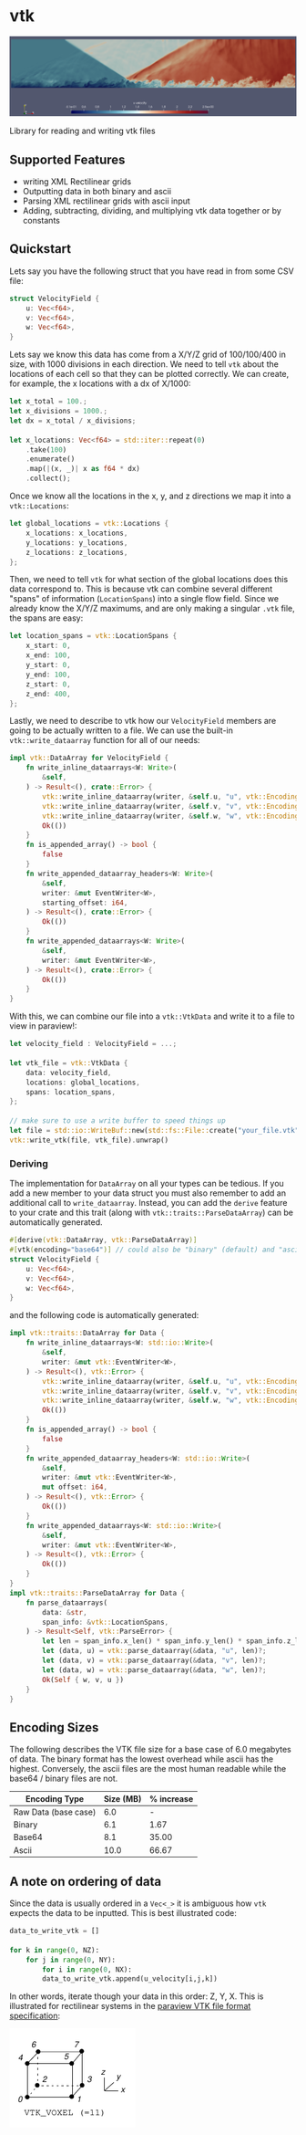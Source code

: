 # vtk

![](./static/header.png)

 Library for reading and writing vtk files

## Supported Features

* writing XML Rectilinear grids
* Outputting data in both binary and ascii
* Parsing XML rectilinear grids with ascii input
* Adding, subtracting, dividing, and multiplying vtk data together or by constants

## Quickstart

Lets say you have the following struct that you have read in from some CSV file:

```rust
struct VelocityField {
    u: Vec<f64>,
    v: Vec<f64>,
    w: Vec<f64>,
}
```

Lets say we know this data has come from a X/Y/Z grid of 100/100/400 in size, with 1000 divisions 
in each direction. We need to tell `vtk` about the locations of each cell so that they can be 
plotted correctly. We can create, for example, the x locations with a dx of X/1000:

```rust
let x_total = 100.;
let x_divisions = 1000.;
let dx = x_total / x_divisions;

let x_locations: Vec<f64> = std::iter::repeat(0)
    .take(100)
    .enumerate()
    .map(|(x, _)| x as f64 * dx)
    .collect();
```

Once we know all the locations in the x, y, and z directions we map it into a `vtk::Locations`:

```rust
let global_locations = vtk::Locations {
    x_locations: x_locations,
    y_locations: y_locations,
    z_locations: z_locations,
};
```

Then, we need to tell `vtk` for what section of the global locations does this data correspond to. This
is because vtk can combine several different "spans" of information (`LocationSpans`) into a single
flow field. Since we already know the X/Y/Z maximums, and are only making a singular `.vtk` file,
the spans are easy:

```rust
let location_spans = vtk::LocationSpans {
    x_start: 0,
    x_end: 100,
    y_start: 0,
    y_end: 100,
    z_start: 0,
    z_end: 400,
};
```

Lastly, we need to describe to vtk how our `VelocityField` members are going to be actually
written to a file. We can use the built-in `vtk::write_dataarray` function for all of our needs:

```rust
impl vtk::DataArray for VelocityField {
    fn write_inline_dataarrays<W: Write>(
        &self,
    ) -> Result<(), crate::Error> {
        vtk::write_inline_dataarray(writer, &self.u, "u", vtk::Encoding::Base64)?;
        vtk::write_inline_dataarray(writer, &self.v, "v", vtk::Encoding::Base64)?;
        vtk::write_inline_dataarray(writer, &self.w, "w", vtk::Encoding::Base64)?;
        Ok(())
    }
    fn is_appended_array() -> bool {
        false
    }
    fn write_appended_dataarray_headers<W: Write>(
        &self,
        writer: &mut EventWriter<W>,
        starting_offset: i64,
    ) -> Result<(), crate::Error> {
    	Ok(())
    }
    fn write_appended_dataarrays<W: Write>(
        &self,
        writer: &mut EventWriter<W>,
    ) -> Result<(), crate::Error> {
    	Ok(())
    }
}
```

With this, we can combine our file into a `vtk::VtkData` and write it to a file to view in paraview!:

```rust
let velocity_field : VelocityField = ...;

let vtk_file = vtk::VtkData {
    data: velocity_field,
    locations: global_locations,
    spans: location_spans,
};

// make sure to use a write buffer to speed things up
let file = std::io::WriteBuf::new(std::fs::File::create("your_file.vtk").unwrap());
vtk::write_vtk(file, vtk_file).unwrap()
```

### Deriving
The implementation for `DataArray` on all your types can be tedious. If you add a new member to your data struct
you must also remember to add an additional call to `write_dataarray`.  Instead, you can add the `derive` feature
to your crate and this trait (along with `vtk::traits::ParseDataArray`) can be automatically generated. 

```rust
#[derive(vtk::DataArray, vtk::ParseDataArray)]
#[vtk(encoding="base64")] // could also be "binary" (default) and "ascii"
struct VelocityField {
    u: Vec<f64>,
    v: Vec<f64>,
    w: Vec<f64>,
}
```

and the following code is automatically generated:

```rust
impl vtk::traits::DataArray for Data {
    fn write_inline_dataarrays<W: std::io::Write>(
        &self,
        writer: &mut vtk::EventWriter<W>,
    ) -> Result<(), vtk::Error> {
        vtk::write_inline_dataarray(writer, &self.u, "u", vtk::Encoding::Base64)?;
        vtk::write_inline_dataarray(writer, &self.v, "v", vtk::Encoding::Base64)?;
        vtk::write_inline_dataarray(writer, &self.w, "w", vtk::Encoding::Base64)?;
        Ok(())
    }
    fn is_appended_array() -> bool {
        false
    }
    fn write_appended_dataarray_headers<W: std::io::Write>(
        &self,
        writer: &mut vtk::EventWriter<W>,
        mut offset: i64,
    ) -> Result<(), vtk::Error> {
        Ok(())
    }
    fn write_appended_dataarrays<W: std::io::Write>(
        &self,
        writer: &mut vtk::EventWriter<W>,
    ) -> Result<(), vtk::Error> {
        Ok(())
    }
}
impl vtk::traits::ParseDataArray for Data {
    fn parse_dataarrays(
        data: &str,
        span_info: &vtk::LocationSpans,
    ) -> Result<Self, vtk::ParseError> {
        let len = span_info.x_len() * span_info.y_len() * span_info.z_len();
        let (data, u) = vtk::parse_dataarray(&data, "u", len)?;
        let (data, v) = vtk::parse_dataarray(&data, "v", len)?;
        let (data, w) = vtk::parse_dataarray(&data, "w", len)?;
        Ok(Self { w, v, u })
    }
}

```

## Encoding Sizes

The following describes the VTK file size for a base case of 6.0 megabytes of data. The binary
format has the lowest overhead while ascii has the highest. Conversely, the ascii files
are the most human readable while the base64 / binary files are not.

| Encoding Type        | Size (MB) | % increase |
|----------------------|-----------|------------|
| Raw Data (base case) | 6.0       | -          |
| Binary               | 6.1       | 1.67       |
| Base64               | 8.1       | 35.00      |
| Ascii                | 10.0      | 66.67      |

## A note on ordering of data

Since the data is usually ordered in a `Vec<_>` it is ambiguous how `vtk` expects the data to be inputted. This is 
best illustrated code:

```python
data_to_write_vtk = []

for k in range(0, NZ):
    for j in range(0, NY):
        for i in range(0, NX):
	    data_to_write_vtk.append(u_velocity[i,j,k])
```

In other words, iterate though your data in this order: Z, Y, X. This is illustrated for rectilinear systems
in the [paraview VTK file format specification](https://kitware.github.io/vtk-examples/site/VTKFileFormats/):

![](./static/data_ordering.png)
